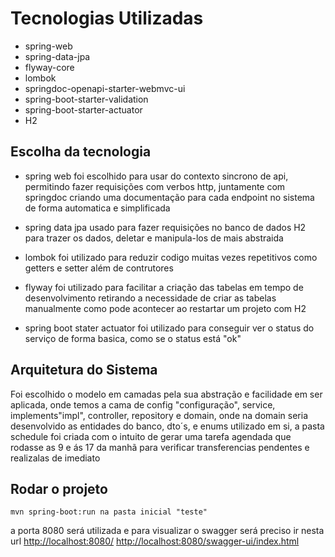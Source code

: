 # Tecnologias Utilizadas

* spring-web
* spring-data-jpa
* flyway-core
* lombok
* springdoc-openapi-starter-webmvc-ui
* spring-boot-starter-validation
* spring-boot-starter-actuator
* H2

## Escolha da tecnologia

* spring web foi escolhido para usar do contexto sincrono de api, permitindo fazer requisições com verbos http, juntamente com springdoc criando uma documentação para cada endpoint no sistema de forma automatica e simplificada

* spring data jpa usado para fazer requisições no banco de dados H2 para trazer os dados, deletar e manipula-los de mais abstraida

* lombok foi utilizado para reduzir codigo muitas vezes repetitivos como getters e setter além de contrutores

* flyway foi utilizado para facilitar a criação das tabelas em tempo de desenvolvimento retirando a necessidade de criar as tabelas manualmente como pode acontecer ao restartar um projeto com H2

* spring boot stater actuator foi utilizado para conseguir ver o status do serviço de forma basica, como se o status está "ok"

## Arquitetura do Sistema

Foi escolhido o modelo em camadas pela sua abstração e facilidade em ser aplicada, onde temos a cama de config "configuração", service, implements"impl", controller, repository
e domain, onde na domain seria desenvolvido as entidades do banco, dto´s, e enums utilizado em si, a pasta schedule foi criada com o intuito de gerar uma tarefa agendada que rodasse as 9 e ás 17 da manhã para verificar transferencias pendentes e realizalas de imediato

## Rodar o projeto

    mvn spring-boot:run na pasta inicial "teste"

a porta 8080 será utilizada e para visualizar o swagger será preciso ir nesta url
<http://localhost:8080/>
<http://localhost:8080/swagger-ui/index.html>
